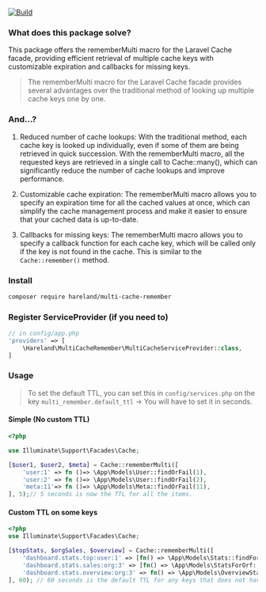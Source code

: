 [![Build](https://github.com/hareland/multi-cache-remember/actions/workflows/pest.yml/badge.svg)](https://github.com/hareland/multi-cache-remember/actions/workflows/pest.yml)
### What does this package solve?

This package offers the rememberMulti macro for the Laravel Cache facade, providing efficient retrieval of multiple cache keys with customizable expiration and callbacks for missing keys.


> The rememberMulti macro for the Laravel Cache facade provides several advantages over the traditional method of
> looking up multiple cache keys one by one. 

### And...?
1. Reduced number of cache lookups: With the traditional method, each cache key is looked up individually, even if some
   of them are being retrieved in quick succession. With the rememberMulti macro, all the requested keys are retrieved
   in a single call to Cache::many(), which can significantly reduce the number of cache lookups and improve
   performance.

2. Customizable cache expiration: The rememberMulti macro allows you to specify an expiration time for all the cached
   values at once, which can simplify the cache management process and make it easier to ensure that your cached data is
   up-to-date.

3. Callbacks for missing keys: The rememberMulti macro allows you to specify a callback function for each cache key,
   which will be called only if the key is not found in the cache. This is similar to the `Cache::remember()` method.

### Install

```bash
composer require hareland/multi-cache-remember
```

### Register ServiceProvider (if you need to)

```php
// in config/app.php
'providers' => [
    \Hareland\MultiCacheRemember\MultiCacheServiceProvider::class,
]
```

### Usage
> To set the default TTL, you can set this in `config/services.php` on the key `multi_remember.default_ttl` -> You will have to set it in seconds.

#### Simple (No custom TTL)
```php
<?php

use Illuminate\Support\Facades\Cache;

[$user1, $user2, $meta] = Cache::rememberMulti([
    'user:1' => fn ()=> \App\Models\User::findOrFail(1),
    'user:2' => fn ()=> \App\Models\User::findOrFail(2),
    'meta:11'=> fn ()=> \App\Models\Meta::findOrFail(11),
], 5);// 5 seconds is now the TTL for all the items.
```

#### Custom TTL on some keys
```php
<?php
use Illuminate\Support\Facades\Cache;

[$topStats, $orgSales, $overview] = Cache::rememberMulti([
    'dashboard.stats.top:user:1' => [fn() => \App\Models\Stats::findFor(request()->user()), 60 * 15],
    'dashboard.stats.sales:org:3' => [fn() => \App\Models\StatsForOrf::findFor(request()->user()->currentOrg), 60 * 5],
    'dashboard.stats.overview:org:3' => fn() => \App\Models\OverviewStats::findFor(request()->user()->currentOrg),
], 60); // 60 seconds is the default TTL for any keys that does not have a custom one.
```